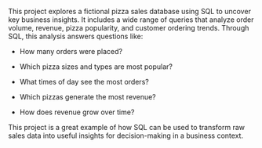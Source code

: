 This project explores a fictional pizza sales database using SQL to uncover key business insights. 
It includes a wide range of queries that analyze order volume, revenue, pizza popularity, and customer ordering trends.
Through SQL, this analysis answers questions like:

- How many orders were placed?

- Which pizza sizes and types are most popular?

- What times of day see the most orders?

- Which pizzas generate the most revenue?

- How does revenue grow over time?

This project is a great example of how SQL can be used to transform raw sales data into useful insights for decision-making in a business context.

